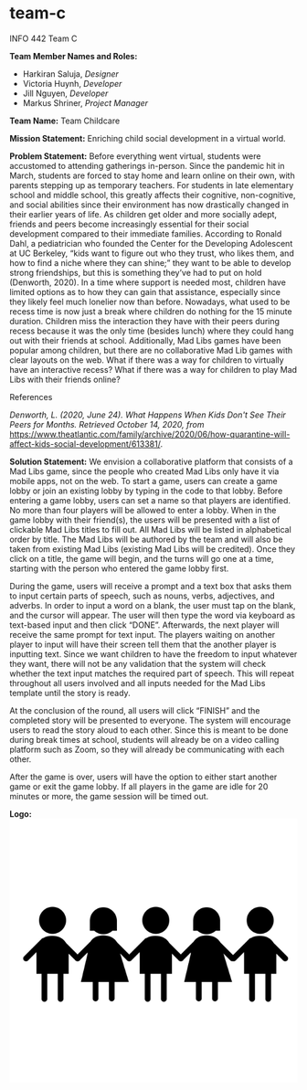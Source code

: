 # team-c
INFO 442 Team C

**Team Member Names and Roles:**
- Harkiran Saluja, *Designer*
- Victoria Huynh, *Developer*
- Jill Nguyen, *Developer*
- Markus Shriner, *Project Manager*

**Team Name:** Team Childcare

**Mission Statement:** Enriching child social development in a virtual world.

**Problem Statement:** Before everything went virtual, students were accustomed to attending gatherings in-person. Since the pandemic hit in March, students are forced to stay home and learn online on their own, with parents stepping up as temporary teachers. For students in late elementary school and middle school, this greatly affects their cognitive, non-cognitive, and social abilities since their environment has now drastically changed in their earlier years of life. As children get older and more socially adept, friends and peers become increasingly essential for their social development compared to their immediate families. According to Ronald Dahl, a pediatrician who founded the Center for the Developing Adolescent at UC Berkeley, “kids want to figure out who they trust, who likes them, and how to find a niche where they can shine;” they want to be able to develop strong friendships, but this is something they’ve had to put on hold (Denworth, 2020). In a time where support is needed most, children have limited options as to how they can gain that assistance, especially since they likely feel much lonelier now than before. Nowadays, what used to be recess time is now just a break where children do nothing for the 15 minute duration. Children miss the interaction they have with their peers during recess because it was the only time (besides lunch) where they could hang out with their friends at school. Additionally, Mad Libs games have been popular among children, but there are no collaborative Mad Lib games with clear layouts on the web. What if there was a way for children to virtually have an interactive recess? What if there was a way for children to play Mad Libs with their friends online?

References

_Denworth, L. (2020, June 24). What Happens When Kids Don't See Their Peers for Months.
Retrieved October 14, 2020, from_ https://www.theatlantic.com/family/archive/2020/06/how-quarantine-will-affect-kids-social-development/613381/.

**Solution Statement:**
We envision a collaborative platform that consists of a Mad Libs game, since the people who created Mad Libs only have it via mobile apps, not on the web. To start a game, users can create a game lobby or join an existing lobby by typing in the code to that lobby. Before entering a game lobby, users can set a name so that players are identified. No more than four players will be allowed to enter a lobby. When in the game lobby with their friend(s), the users will be presented with a list of clickable Mad Libs titles to fill out. All Mad Libs will be listed in alphabetical order by title. The Mad Libs will be authored by the team and will also be taken from existing Mad Libs (existing Mad Libs will be credited). Once they click on a title, the game will begin, and the turns will go one at a time, starting with the person who entered the game lobby first.

During the game, users will receive a prompt and a text box that asks them to input certain parts of speech, such as nouns, verbs, adjectives, and adverbs. In order to input a word on a blank, the user must tap on the blank, and the cursor will appear. The user will then type the word via keyboard as text-based input and then click “DONE”. Afterwards, the next player will receive the same prompt for text input. The players waiting on another player to input will have their screen tell them that the another player is inputting text. Since we want children to have the freedom to input whatever they want, there will not be any validation that the system will check whether the text input matches the required part of speech. This will repeat throughout all users involved and all inputs needed for the Mad Libs template until the story is ready.

At the conclusion of the round, all users will click “FINISH” and the completed story will be presented to everyone. The system will encourage users to read the story aloud to each other. Since this is meant to be done during break times at school, students will already be on a video calling platform such as Zoom, so they will already be communicating with each other.

After the game is over, users will have the option to either start another game or exit the game lobby. If all players in the game are idle for 20 minutes or more, the game session will be timed out.

**Logo:**
![children together logo](imgs/children.png)
